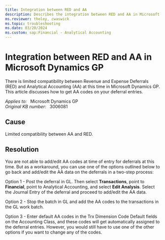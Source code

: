 ```yaml
---
title: Integration between RED and AA
description: Describes the integration between RED and AA in Microsoft Dynamics GP.
ms.reviewer: theley, cwaswick
ms.topic: troubleshooting
ms.date: 03/20/2024
ms.custom: sap:Financial - Analytical Accounting
---
```

# Integration between RED and AA in Microsoft Dynamics GP

There is limited compatibility between Revenue and Expense Deferrals (RED) and Analytical Accounting (AA) at this time in Microsoft Dynamics GP. This article discusses how to get AA codes on your deferral entries.

_Applies to:_ &nbsp; Microsoft Dynamics GP  
_Original KB number:_ &nbsp; 3006081

## Cause

Limited compatibility between AA and RED.

## Resolution

You are not able to add/edit AA codes at time of entry for deferrals at this time. But as a workaround, you can use one of the options outlined below to go back and add/edit the AA data on the deferrals in a two-step process:

Option 1 - Post the deferral in GL. Then select **Transactions**, point to **Financial**, point to Analytical Accounting, and select **Edit Analysis**. Select the Journal Entry of the deferral and proceed to add/edit the AA data.

Option 2 - Stop the batch in GL and add the AA codes to the transactions in the GL work batch.

Option 3 - Enter default AA codes in the Trx Dimension Code Default fields on the Accounting Class, and these codes will get automatically assigned to the deferral entries. However, you would still have to use one of the other options if you want to change any of the codes.
